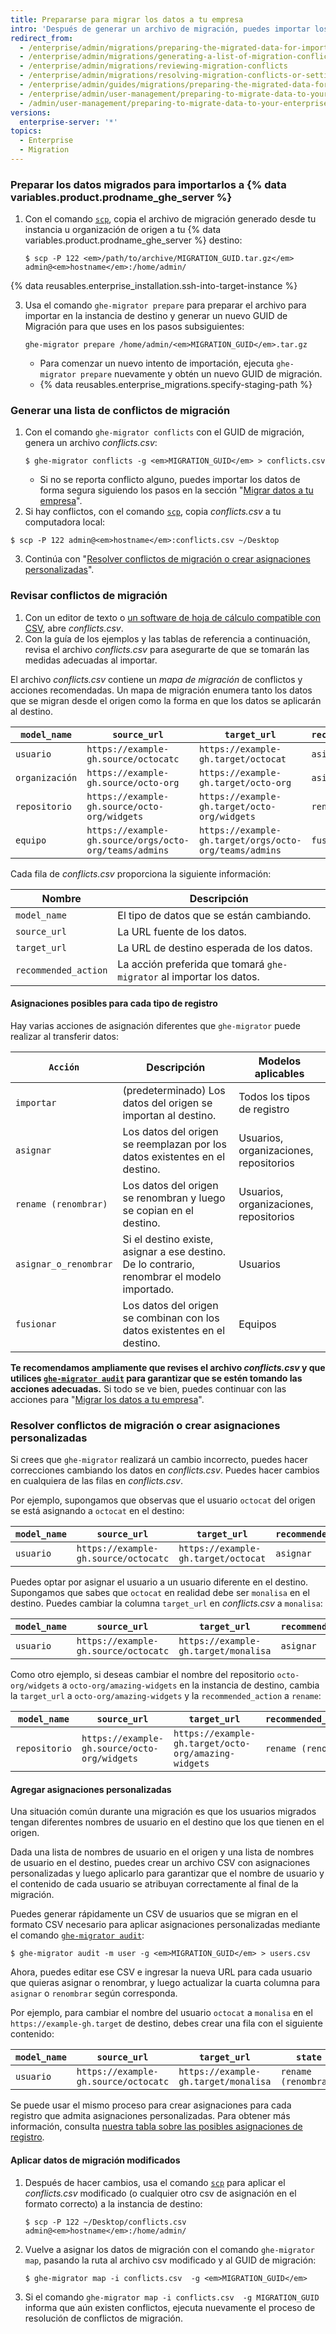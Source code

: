 ```yaml
---
title: Prepararse para migrar los datos a tu empresa
intro: 'Después de generar un archivo de migración, puedes importar los datos a tu instancia de destino del {% data variables.product.prodname_ghe_server %}. Podrás revisar los cambios para detectar posibles conflictos antes de aplicar de manera permanente los cambios a tu instancia de destino.'
redirect_from:
  - /enterprise/admin/migrations/preparing-the-migrated-data-for-import-to-github-enterprise-server
  - /enterprise/admin/migrations/generating-a-list-of-migration-conflicts
  - /enterprise/admin/migrations/reviewing-migration-conflicts
  - /enterprise/admin/migrations/resolving-migration-conflicts-or-setting-up-custom-mappings
  - /enterprise/admin/guides/migrations/preparing-the-migrated-data-for-import-to-github-enterprise/
  - /enterprise/admin/user-management/preparing-to-migrate-data-to-your-enterprise
  - /admin/user-management/preparing-to-migrate-data-to-your-enterprise
versions:
  enterprise-server: '*'
topics:
  - Enterprise
  - Migration
---
```

### Preparar los datos migrados para importarlos a {% data variables.product.prodname_ghe_server %}

1. Con el comando [`scp`](https://linuxacademy.com/blog/linux/ssh-and-scp-howto-tips-tricks#scp), copia el archivo de migración generado desde tu instancia u organización de origen a tu {% data variables.product.prodname_ghe_server %} destino:

    ```shell
    $ scp -P 122 <em>/path/to/archive/MIGRATION_GUID.tar.gz</em> admin@<em>hostname</em>:/home/admin/
    ```

{% data reusables.enterprise_installation.ssh-into-target-instance %}

3. Usa el comando `ghe-migrator prepare` para preparar el archivo para importar en la instancia de destino y generar un nuevo GUID de Migración para que uses en los pasos subsiguientes:

    ```shell
    ghe-migrator prepare /home/admin/<em>MIGRATION_GUID</em>.tar.gz
    ```

    * Para comenzar un nuevo intento de importación, ejecuta `ghe-migrator prepare` nuevamente y obtén un nuevo GUID de migración.
    * {% data reusables.enterprise_migrations.specify-staging-path %}

### Generar una lista de conflictos de migración

1. Con el comando `ghe-migrator conflicts` con el GUID de migración, genera un archivo *conflicts.csv*:
    ```shell
    $ ghe-migrator conflicts -g <em>MIGRATION_GUID</em> > conflicts.csv
    ```
    - Si no se reporta conflicto alguno, puedes importar los datos de forma segura siguiendo los pasos en la sección "[Migrar datos a tu empresa](/enterprise/admin/guides/migrations/applying-the-imported-data-on-github-enterprise-server/)".
2. Si hay conflictos, con el comando [`scp`](https://linuxacademy.com/blog/linux/ssh-and-scp-howto-tips-tricks#scp), copia *conflicts.csv* a tu computadora local:
  ```shell
  $ scp -P 122 admin@<em>hostname</em>:conflicts.csv ~/Desktop
  ```
3. Continúa con "[Resolver conflictos de migración o crear asignaciones personalizadas](#resolving-migration-conflicts-or-setting-up-custom-mappings)".

### Revisar conflictos de migración

1. Con un editor de texto o [ un software de hoja de cálculo compatible con CSV](https://en.wikipedia.org/wiki/Comma-separated_values#Application_support), abre *conflicts.csv*.
2. Con la guía de los ejemplos y las tablas de referencia a continuación, revisa el archivo *conflicts.csv* para asegurarte de que se tomarán las medidas adecuadas al importar.

El archivo *conflicts.csv* contiene un *mapa de migración* de conflictos y acciones recomendadas. Un mapa de migración enumera tanto los datos que se migran desde el origen como la forma en que los datos se aplicarán al destino.

| `model_name`   | `source_url`                                           | `target_url`                                           | `recommended_action` |
| -------------- | ------------------------------------------------------ | ------------------------------------------------------ | -------------------- |
| `usuario`      | `https://example-gh.source/octocatc`                   | `https://example-gh.target/octocat`                    | `asignar`            |
| `organización` | `https://example-gh.source/octo-org`                   | `https://example-gh.target/octo-org`                   | `asignar`            |
| `repositorio`  | `https://example-gh.source/octo-org/widgets`           | `https://example-gh.target/octo-org/widgets`           | `rename (renombrar)` |
| `equipo`       | `https://example-gh.source/orgs/octo-org/teams/admins` | `https://example-gh.target/orgs/octo-org/teams/admins` | `fusionar`           |

Cada fila de *conflicts.csv* proporciona la siguiente información:

| Nombre               | Descripción                                                          |
| -------------------- | -------------------------------------------------------------------- |
| `model_name`         | El tipo de datos que se están cambiando.                             |
| `source_url`         | La URL fuente de los datos.                                          |
| `target_url`         | La URL de destino esperada de los datos.                             |
| `recommended_action` | La acción preferida que tomará `ghe-migrator` al importar los datos. |

#### Asignaciones posibles para cada tipo de registro

Hay varias acciones de asignación diferentes que `ghe-migrator` puede realizar al transferir datos:

| `Acción`              | Descripción                                                                                  | Modelos aplicables                     |
| --------------------- | -------------------------------------------------------------------------------------------- | -------------------------------------- |
| `importar`            | (predeterminado) Los datos del origen se importan al destino.                                | Todos los tipos de registro            |
| `asignar`             | Los datos del origen se reemplazan por los datos existentes en el destino.                   | Usuarios, organizaciones, repositorios |
| `rename (renombrar)`  | Los datos del origen se renombran y luego se copian en el destino.                           | Usuarios, organizaciones, repositorios |
| `asignar_o_renombrar` | Si el destino existe, asignar a ese destino. De lo contrario, renombrar el modelo importado. | Usuarios                               |
| `fusionar`            | Los datos del origen se combinan con los datos existentes en el destino.                     | Equipos                                |

**Te recomendamos ampliamente que revises el archivo *conflicts.csv* y que utilices [`ghe-migrator audit`](/enterprise/admin/guides/migrations/reviewing-migration-data) para garantizar que se estén tomando las acciones adecuadas.** Si todo se ve bien, puedes continuar con las acciones para "[Migrar los datos a tu empresa](/enterprise/admin/guides/migrations/applying-the-imported-data-on-github-enterprise-server)".


### Resolver conflictos de migración o crear asignaciones personalizadas

Si crees que `ghe-migrator` realizará un cambio incorrecto, puedes hacer correcciones cambiando los datos en *conflicts.csv*. Puedes hacer cambios en cualquiera de las filas en *conflicts.csv*.

Por ejemplo, supongamos que observas que el usuario `octocat` del origen se está asignando a `octocat` en el destino:

| `model_name` | `source_url`                         | `target_url`                        | `recommended_action` |
| ------------ | ------------------------------------ | ----------------------------------- | -------------------- |
| `usuario`    | `https://example-gh.source/octocatc` | `https://example-gh.target/octocat` | `asignar`            |

Puedes optar por asignar el usuario a un usuario diferente en el destino. Supongamos que sabes que `octocat` en realidad debe ser `monalisa` en el destino. Puedes cambiar la columna `target_url` en *conflicts.csv* a `monalisa`:

| `model_name` | `source_url`                         | `target_url`                         | `recommended_action` |
| ------------ | ------------------------------------ | ------------------------------------ | -------------------- |
| `usuario`    | `https://example-gh.source/octocatc` | `https://example-gh.target/monalisa` | `asignar`            |

Como otro ejemplo, si deseas cambiar el nombre del repositorio `octo-org/widgets` a `octo-org/amazing-widgets` en la instancia de destino, cambia la `target_url` a `octo-org/amazing-widgets` y la `recommended_action` a `rename`:

| `model_name`  | `source_url`                                 | `target_url`                                         | `recommended_action` |
| ------------- | -------------------------------------------- | ---------------------------------------------------- | -------------------- |
| `repositorio` | `https://example-gh.source/octo-org/widgets` | `https://example-gh.target/octo-org/amazing-widgets` | `rename (renombrar)` |

#### Agregar asignaciones personalizadas

Una situación común durante una migración es que los usuarios migrados tengan diferentes nombres de usuario en el destino que los que tienen en el origen.

Dada una lista de nombres de usuario en el origen y una lista de nombres de usuario en el destino, puedes crear un archivo CSV con asignaciones personalizadas y luego aplicarlo para garantizar que el nombre de usuario y el contenido de cada usuario se atribuyan correctamente al final de la migración.

Puedes generar rápidamente un CSV de usuarios que se migran en el formato CSV necesario para aplicar asignaciones personalizadas mediante el comando [`ghe-migrator audit`](/enterprise/admin/guides/migrations/reviewing-migration-data):

```shell
$ ghe-migrator audit -m user -g <em>MIGRATION_GUID</em> > users.csv
```

Ahora, puedes editar ese CSV e ingresar la nueva URL para cada usuario que quieras asignar o renombrar, y luego actualizar la cuarta columna para `asignar` o `renombrar` según corresponda.

Por ejemplo, para cambiar el nombre del usuario `octocat` a `monalisa` en el `https://example-gh.target` de destino, debes crear una fila con el siguiente contenido:

| `model_name` | `source_url`                         | `target_url`                         | `state`              |
| ------------ | ------------------------------------ | ------------------------------------ | -------------------- |
| `usuario`    | `https://example-gh.source/octocatc` | `https://example-gh.target/monalisa` | `rename (renombrar)` |

Se puede usar el mismo proceso para crear asignaciones para cada registro que admita asignaciones personalizadas. Para obtener más información, consulta [nuestra tabla sobre las posibles asignaciones de registro](/enterprise/admin/guides/migrations/reviewing-migration-conflicts#possible-mappings-for-each-record-type).

#### Aplicar datos de migración modificados

1. Después de hacer cambios, usa el comando [`scp`](https://linuxacademy.com/blog/linux/ssh-and-scp-howto-tips-tricks#scp) para aplicar el *conflicts.csv* modificado (o cualquier otro csv de asignación en el formato correcto) a la instancia de destino:

    ```shell
    $ scp -P 122 ~/Desktop/conflicts.csv admin@<em>hostname</em>:/home/admin/
    ```

2. Vuelve a asignar los datos de migración con el comando `ghe-migrator map`, pasando la ruta al archivo csv modificado y al GUID de migración:

    ```shell
    $ ghe-migrator map -i conflicts.csv  -g <em>MIGRATION_GUID</em>
    ```

3. Si el comando `ghe-migrator map -i conflicts.csv  -g MIGRATION_GUID` informa que aún existen conflictos, ejecuta nuevamente el proceso de resolución de conflictos de migración.
